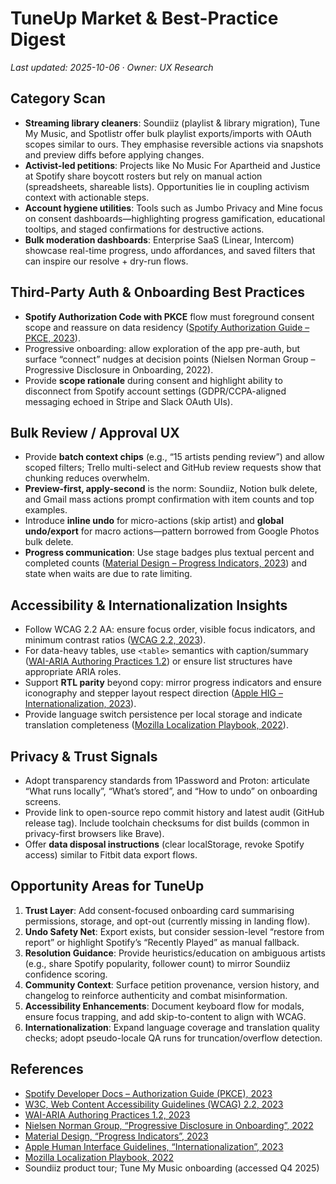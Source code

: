 # TuneUp Market & Best-Practice Digest

_Last updated: 2025-10-06 · Owner: UX Research_

## Category Scan

- **Streaming library cleaners**: Soundiiz (playlist & library migration), Tune My Music, and Spotlistr offer bulk playlist exports/imports with OAuth scopes similar to ours. They emphasise reversible actions via snapshots and preview diffs before applying changes.
- **Activist-led petitions**: Projects like No Music For Apartheid and Justice at Spotify share boycott rosters but rely on manual action (spreadsheets, shareable lists). Opportunities lie in coupling activism context with actionable steps.
- **Account hygiene utilities**: Tools such as Jumbo Privacy and Mine focus on consent dashboards—highlighting progress gamification, educational tooltips, and staged confirmations for destructive actions.
- **Bulk moderation dashboards**: Enterprise SaaS (Linear, Intercom) showcase real-time progress, undo affordances, and saved filters that can inspire our resolve + dry-run flows.

## Third-Party Auth & Onboarding Best Practices

- **Spotify Authorization Code with PKCE** flow must foreground consent scope and reassure on data residency ([Spotify Authorization Guide – PKCE, 2023](https://developer.spotify.com/documentation/web-api/tutorials/code-pkce-flow)).
- Progressive onboarding: allow exploration of the app pre-auth, but surface “connect” nudges at decision points (Nielsen Norman Group – Progressive Disclosure in Onboarding, 2022).
- Provide **scope rationale** during consent and highlight ability to disconnect from Spotify account settings (GDPR/CCPA-aligned messaging echoed in Stripe and Slack OAuth UIs).

## Bulk Review / Approval UX

- Provide **batch context chips** (e.g., “15 artists pending review”) and allow scoped filters; Trello multi-select and GitHub review requests show that chunking reduces overwhelm.
- **Preview-first, apply-second** is the norm: Soundiiz, Notion bulk delete, and Gmail mass actions prompt confirmation with item counts and top examples.
- Introduce **inline undo** for micro-actions (skip artist) and **global undo/export** for macro actions—pattern borrowed from Google Photos bulk delete.
- **Progress communication**: Use stage badges plus textual percent and completed counts ([Material Design – Progress Indicators, 2023](https://m3.material.io/components/progress-indicators/overview)) and state when waits are due to rate limiting.

## Accessibility & Internationalization Insights

- Follow WCAG 2.2 AA: ensure focus order, visible focus indicators, and minimum contrast ratios ([WCAG 2.2, 2023](https://www.w3.org/TR/WCAG22/)).
- For data-heavy tables, use `<table>` semantics with caption/summary ([WAI-ARIA Authoring Practices 1.2](https://www.w3.org/TR/wai-aria-practices/)) or ensure list structures have appropriate ARIA roles.
- Support **RTL parity** beyond copy: mirror progress indicators and ensure iconography and stepper layout respect direction ([Apple HIG – Internationalization, 2023](https://developer.apple.com/design/human-interface-guidelines/foundations/internationalization/)).
- Provide language switch persistence per local storage and indicate translation completeness ([Mozilla Localization Playbook, 2022](https://mozilla-l10n.github.io/documentation/)).

## Privacy & Trust Signals

- Adopt transparency standards from 1Password and Proton: articulate “What runs locally”, “What’s stored”, and “How to undo” on onboarding screens.
- Provide link to open-source repo commit history and latest audit (GitHub release tag). Include toolchain checksums for dist builds (common in privacy-first browsers like Brave).
- Offer **data disposal instructions** (clear localStorage, revoke Spotify access) similar to Fitbit data export flows.

## Opportunity Areas for TuneUp

1. **Trust Layer**: Add consent-focused onboarding card summarising permissions, storage, and opt-out (currently missing in landing flow).
2. **Undo Safety Net**: Export exists, but consider session-level “restore from report” or highlight Spotify’s “Recently Played” as manual fallback.
3. **Resolution Guidance**: Provide heuristics/education on ambiguous artists (e.g., share Spotify popularity, follower count) to mirror Soundiiz confidence scoring.
4. **Community Context**: Surface petition provenance, version history, and changelog to reinforce authenticity and combat misinformation.
5. **Accessibility Enhancements**: Document keyboard flow for modals, ensure focus trapping, and add skip-to-content to align with WCAG.
6. **Internationalization**: Expand language coverage and translation quality checks; adopt pseudo-locale QA runs for truncation/overflow detection.

## References

- [Spotify Developer Docs – Authorization Guide (PKCE), 2023](https://developer.spotify.com/documentation/web-api/tutorials/code-pkce-flow)
- [W3C, Web Content Accessibility Guidelines (WCAG) 2.2, 2023](https://www.w3.org/TR/WCAG22/)
- [WAI-ARIA Authoring Practices 1.2, 2023](https://www.w3.org/TR/wai-aria-practices/)
- [Nielsen Norman Group, “Progressive Disclosure in Onboarding”, 2022](https://www.nngroup.com/articles/progressive-disclosure-onboarding/)
- [Material Design, “Progress Indicators”, 2023](https://m3.material.io/components/progress-indicators/overview)
- [Apple Human Interface Guidelines, “Internationalization”, 2023](https://developer.apple.com/design/human-interface-guidelines/foundations/internationalization/)
- [Mozilla Localization Playbook, 2022](https://mozilla-l10n.github.io/documentation/)
- Soundiiz product tour; Tune My Music onboarding (accessed Q4 2025)
